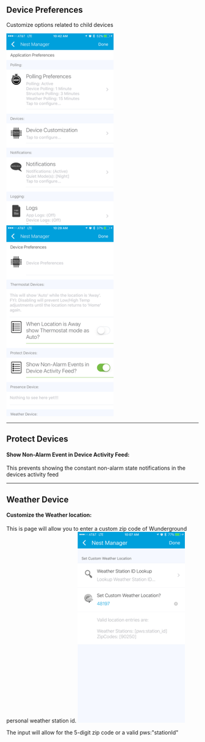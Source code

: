 ## Device Preferences
Customize options related to child devices  

<img src="https://raw.githubusercontent.com/tonesto7/nest-manager/master/Images/Screenshots/App/prefs_page_1.png" width="281" height="500"><img src="https://raw.githubusercontent.com/tonesto7/nest-manager/master/Images/Screenshots/App/dev_cust_page_1.png" width="281" height="500">

----------
## Protect Devices

#### Show Non-Alarm Event in Device Activity Feed:
This prevents showing the constant non-alarm state notifications in the devices activity feed

----------
## Weather Device

#### Customize the Weather location:

This is page will allow you to enter a custom zip code of Wunderground personal weather station id.
<img src="https://raw.githubusercontent.com/tonesto7/nest-manager/master/Images/Screenshots/App/weather_cust_page.png" width="281" height="500">

The input will allow for the 5-digit zip code or a valid pws:"stationId"